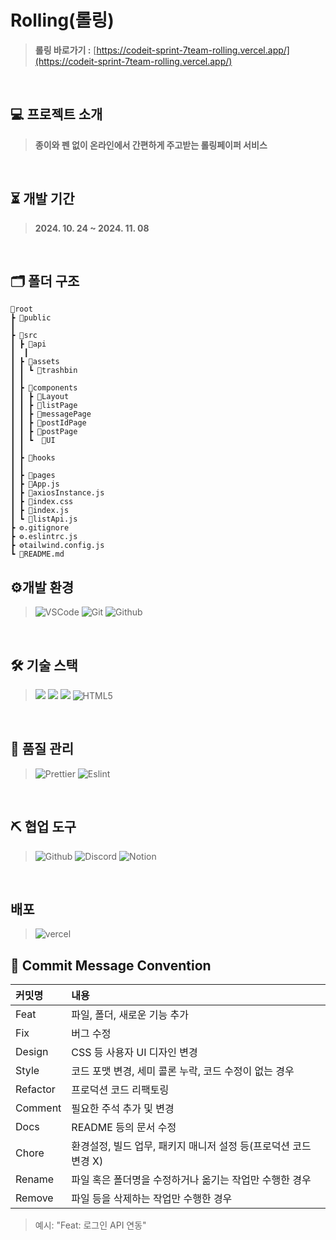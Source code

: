 # Rolling(롤링)
> **롤링 바로가기 :** [https://codeit-sprint-7team-rolling.vercel.app/](https://codeit-sprint-7team-rolling.vercel.app/)
<br>

## 💻 프로젝트 소개
> **종이와 펜 없이 온라인에서 간편하게 주고받는 롤링페이퍼 서비스**
<br>


## ⏳ 개발 기간
> **2024. 10. 24 ~ 2024. 11. 08**
<br>

##  🗂️ 폴더 구조
```
📂root
┣ 📂public
┃
┣ 📂src
┃ ┣ 📂api
┃  ┃
┃ ┣ 📂assets
┃ ┃ ┗ 📂trashbin
┃ ┃ 
┃ ┣ 📂components
┃ ┃ ┣ 📂Layout
┃ ┃ ┣ 📂listPage
┃ ┃ ┣ 📂messagePage
┃ ┃ ┣ 📂postIdPage
┃ ┃ ┣ 📂postPage
┃ ┃ ┗  📂UI
┃ ┃
┃ ┣ 📂hooks
┃ ┃ 
┃ ┣ 📂pages
┃ ┣ 📜App.js
┃ ┣ 📜axiosInstance.js
┃ ┣ 📜index.css
┃ ┣ 📜index.js
┃ ┗ 📜listApi.js
┣ ⚙️.gitignore
┣ ⚙️.eslintrc.js 
┣ ⚙️tailwind.config.js
┗ 📖README.md

```

## ⚙️개발 환경

>![VSCode](https://img.shields.io/badge/Visual%20Studio%20Code-007ACC?style=flat-square&logo=Visual%20Studio%20Code&logoColor=white)
![Git](https://img.shields.io/badge/Git-F05032?style=flat-square&logo=git&logoColor=white)
![Github](https://img.shields.io/badge/GitHub-181717?style=flat-square&logo=GitHub&logoColor=white)

<br>

## 🛠 기술 스택
> <img src="https://img.shields.io/badge/JavaScript-F7DF1E?style=flat-square&logo=JavaScript&logoColor=white"/> <img src="https://img.shields.io/badge/React-61DAFB?style=flat-square&logo=React&logoColor=white"/> <img src="https://img.shields.io/badge/Tailwind CSS-06B6D4?style=flat-square&logo=Tailwind CSS&logoColor=white"/>
![HTML5](https://img.shields.io/badge/HTML5-E34F26?style=flat-square&logo=html5&logoColor=white)

<br>

## 🔧 품질 관리

>![Prettier](https://img.shields.io/badge/prettier-black?logo=Prettier&logoColor=F7B93E)
![Eslint](https://img.shields.io/badge/eslint-4B32C3?logo=eslint&logoColor=white)

<br>

## ⛏️ 협업 도구

>![Github](https://img.shields.io/badge/GitHub-181717?style=flat-square&logo=GitHub&logoColor=white)
![Discord](https://img.shields.io/badge/Discord-5865F2?style=flat-square&logo=discord&logoColor=white)
![Notion](https://img.shields.io/badge/Notion-000000?logo=notion&logoColor=white)

<br>

## 배포

>![vercel](https://img.shields.io/badge/vercel-black?logo=vercel&logoColor=%#000000)



## 📃 Commit Message Convention
|커밋명|내용|
|:------|:---|
|Feat|파일, 폴더, 새로운 기능 추가|
|Fix|버그 수정|
|Design|CSS 등 사용자 UI 디자인 변경|
|Style|코드 포맷 변경, 세미 콜론 누락, 코드 수정이 없는 경우|
|Refactor|프로덕션 코드 리팩토링|
|Comment|필요한 주석 추가 및 변경|
|Docs|README 등의 문서 수정|
|Chore|환경설정, 빌드 업무, 패키지 매니저 설정 등(프로덕션 코드 변경 X)|
|Rename|파일 혹은 폴더명을 수정하거나 옮기는 작업만 수행한 경우|
|Remove|파일 등을 삭제하는 작업만 수행한 경우|
> 예시: "Feat: 로그인 API 연동"
